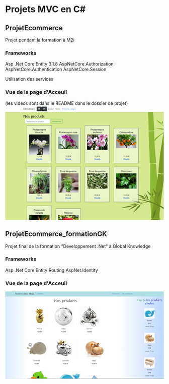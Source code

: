 # Projets MVC en C#

## ProjetEcommerce
Projet pendant la formation à M2i

### Frameworks
Asp .Net Core
Entity 3.1.8
AspNetCore.Authorization
AspNetCore.Authentication
AspNetCore.Session

Utilisation des services

### Vue de la page d'Acceuil
(les videos sont dans le README dans le dossier de projet)
![](/ProjetEcommerce/gif/index.jpg)


## ProjetEcommerce_formationGK

Projet final de la formation "Developpement .Net" à Global Knowledge

### Frameworks
Asp .Net Core
Entity
Routing
AspNet.Identity

### Vue de la page d'Acceuil
![](/ProjetEcommerce_formationGK/gif/index.jpg)
